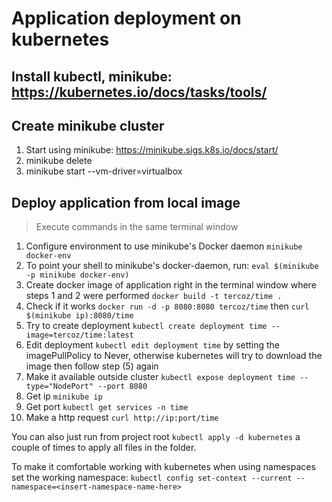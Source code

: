 # Application deployment on kubernetes

## Install kubectl, minikube: https://kubernetes.io/docs/tasks/tools/

## Create minikube cluster
1. Start using minikube: https://minikube.sigs.k8s.io/docs/start/
2. minikube delete
3. minikube start --vm-driver=virtualbox

## Deploy application from local image
> Execute commands in the same terminal window
1. Configure environment to use minikube's Docker daemon `minikube docker-env`
2. To point your shell to minikube's docker-daemon, run: `eval $(minikube -p minikube docker-env)`
3. Create docker image of application right in the terminal window where steps 1 and 2 were performed `docker build -t tercoz/time .`
4. Check if it works `docker run -d -p 8080:8080 tercoz/time` then `curl $(minikube ip):8080/time`
5. Try to create deployment `kubectl create deployment time --image=tercoz/time:latest`
6. Edit deployment `kubectl edit deployment time` by setting the imagePullPolicy to Never, otherwise kubernetes will try to download the image then follow step (5) again
6. Make it available outside cluster `kubectl expose deployment time --type="NodePort" --port 8080`
7. Get ip `minikube ip`
8. Get port `kubectl get services -n time`
9. Make a http request `curl http://ip:port/time`

You can also just run from project root `kubectl apply -d kubernetes` a couple of times to apply all files in the folder.

To make it comfortable working with kubernetes when using namespaces set the working namespace:
`kubectl config set-context --current --namespace=<insert-namespace-name-here>`
